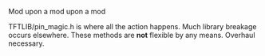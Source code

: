 Mod upon a mod upon a mod

TFTLIB/pin_magic.h is where all the action happens. Much library breakage occurs elsewhere. 
These methods are __not__ flexible by any means. Overhaul necessary.

